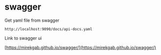 # swagger
Get yaml file from swagger

    http://localhost:9090/docs/api-docs.yaml

Link to swagger ui

[https://mirekgab.github.io/swagger/](https://mirekgab.github.io/swagger/)
